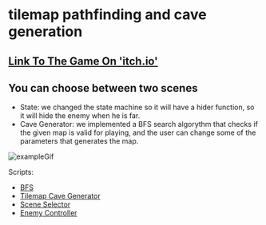 # tilemap pathfinding and cave generation

## [Link To The Game On 'itch.io'](https://gamedevbc.itch.io/tiles-and-cavegen)

## You can choose between two scenes
* State: we changed the state machine so it will have a hider function, so it will hide the enemy when he is far.
* Cave Generator: we implemented a BFS search algorythm that checks if the given map is valid for playing, and the user can change some of the parameters that generates the map.

![exampleGif](https://github.com/Game-Dev-Baram-Chahine/05-tilemap-pathfinding/blob/main/example.gif)

Scripts:
* [BFS](https://github.com/Game-Dev-Baram-Chahine/05-tilemap-pathfinding/blob/37ffb6019b90f1b16878c504873050c9ff1d92bf/Assets/Scripts/0-bfs/BFS.cs#LL55C23-L55C41)
* [Tilemap Cave Generator](https://github.com/Game-Dev-Baram-Chahine/05-tilemap-pathfinding/blob/main/Assets/Scripts/4-generation/TilemapCaveGenerator.cs)
* [Scene Selector](https://github.com/Game-Dev-Baram-Chahine/05-tilemap-pathfinding/blob/main/Assets/Scripts/5-gameMan/SceneSelector.cs)
* [Enemy Controller](https://github.com/Game-Dev-Baram-Chahine/05-tilemap-pathfinding/blob/main/Assets/Scripts/3-enemies/EnemyController3.cs)

